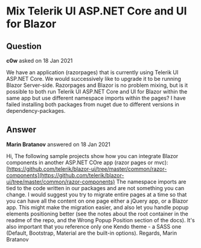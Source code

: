 # Mix Telerik UI ASP.NET Core and UI for Blazor

## Question

**c0w** asked on 18 Jan 2021

We have an application (razorpages) that is currently using Telerik UI ASP.NET Core. We would successively like to upgrade it to be running Blazor Server-side. Razorpages and Blazor is no problem mixing, but is it possible to both run Telerik UI ASP.NET Core and UI for Blazor within the same app but use different namespace imports within the pages? I have failed installing both packages from nuget due to different versions in dependency-packages.

## Answer

**Marin Bratanov** answered on 18 Jan 2021

Hi, The following sample projects show how you can integrate Blazor components in another ASP.NET COre app (razor pages or mvc): [https://github.com/telerik/blazor-ui/tree/master/common/razor-components](https://github.com/telerik/blazor-ui/tree/master/common/razor-components) The namespace imports are tied to the code written in our packages and are not something you can change. I would suggest you try to migrate entire pages at a time so that you can have all the content on one page either a jQuery app, or a Blazor app. This might make the migration easier, and also let you handle popup elements positioning better (see the notes about the root container in the readme of the repo, and the Wrong Popup Position section of the docs). It's also important that you reference only one Kendo theme - a SASS one (Default, Bootstrap, Material are the built-in options). Regards, Marin Bratanov
